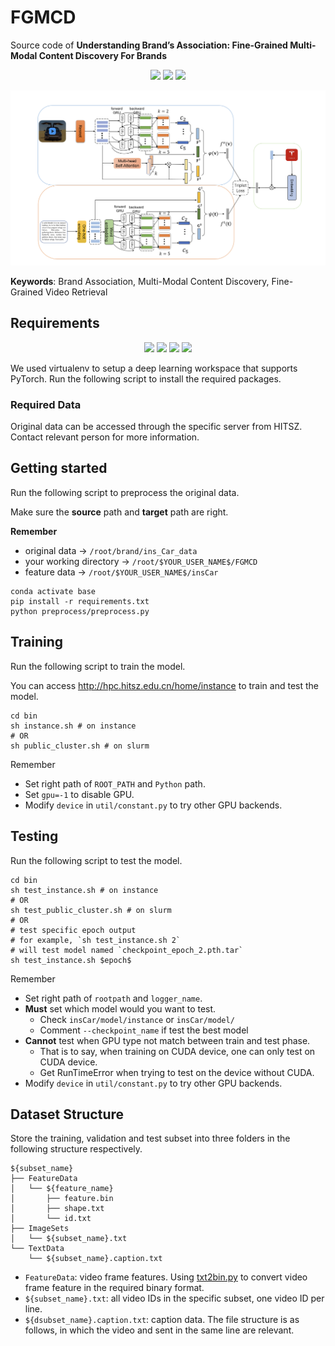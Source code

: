 # FGMCD

Source code of **Understanding Brand’s Association: Fine-Grained Multi-Modal Content Discovery For Brands**

<p align="center">
  <img src="https://img.shields.io/github/package-json/version/pinskyrobin/fgmcd">
  <img src="https://img.shields.io/github/repo-size/pinskyrobin/FGMCD?color">
  <img src="https://img.shields.io/codefactor/grade/github/pinskyrobin/FGMCD/main">
</p>

![FGMCD](FGMCD.png)

**Keywords**: Brand Association, Multi-Modal Content Discovery, Fine-Grained Video Retrieval

## Requirements
<p align="center">
  <img src="https://img.shields.io/badge/Ubuntu-18.04-blue">
  <img src="https://img.shields.io/badge/Python-3.7-blue">
  <img src="https://img.shields.io/badge/CUDA-11.2-blue">
  <img src="https://img.shields.io/badge/PyTorch-1.7-blue">
</p>

We used virtualenv to setup a deep learning workspace that supports PyTorch.
Run the following script to install the required packages.

### Required Data

Original data can be accessed through the specific server from HITSZ.
Contact relevant person for more information.

## Getting started

Run the following script to preprocess the original data.

Make sure the **source** path and **target** path are right.

**Remember**

- original data -> `/root/brand/ins_Car_data`
- your working directory -> `/root/$YOUR_USER_NAME$/FGMCD`
- feature data -> `/root/$YOUR_USER_NAME$/insCar`

```shell
conda activate base
pip install -r requirements.txt
python preprocess/preprocess.py
```

## Training

Run the following script to train the model.

You can access http://hpc.hitsz.edu.cn/home/instance to train and test the model.

```shell
cd bin
sh instance.sh # on instance
# OR
sh public_cluster.sh # on slurm
```

Remember
- Set right path of `ROOT_PATH` and `Python` path.  
- Set `gpu=-1` to disable GPU.
- Modify `device` in `util/constant.py` to try other GPU backends.

## Testing

Run the following script to test the model.

```shell
cd bin
sh test_instance.sh # on instance
# OR
sh test_public_cluster.sh # on slurm
# OR
# test specific epoch output
# for example, `sh test_instance.sh 2`
# will test model named `checkpoint_epoch_2.pth.tar`
sh test_instance.sh $epoch$ 
```

Remember
- Set right path of `rootpath` and `logger_name`.
- **Must** set which model would you want to test.
  - Check `insCar/model/instance` or `insCar/model/`
  - Comment `--checkpoint_name` if test the best model
- **Cannot** test when GPU type not match between train and test phase.
  - That is to say, when training on CUDA device, one can only test on CUDA device.
  - Get RunTimeError when trying to test on the device without CUDA.
- Modify `device` in `util/constant.py` to try other GPU backends.

## Dataset Structure

Store the training, validation and test subset into three folders in the following structure respectively.

```shell
${subset_name}
├── FeatureData
│   └── ${feature_name}
│       ├── feature.bin
│       ├── shape.txt
│       └── id.txt
├── ImageSets
│   └── ${subset_name}.txt
└── TextData
    └── ${subset_name}.caption.txt

```

* `FeatureData`: video frame features.
  Using [txt2bin.py](https://github.com/danieljf24/simpleknn/blob/master/txt2bin.py) to convert video frame feature in
  the required binary format.
* `${subset_name}.txt`: all video IDs in the specific subset, one video ID per line.
* `${dsubset_name}.caption.txt`: caption data. The file structure is as follows, in which the video and sent in the same
  line are relevant.
